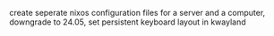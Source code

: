 create seperate nixos configuration files for a server and a computer, downgrade to 24.05, set persistent keyboard layout in kwayland
